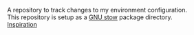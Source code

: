 A repository to track changes to my environment configuration.  
This repository is setup as a [GNU stow](https://www.gnu.org/software/stow/) package directory.  
[Inspiration](http://brandon.invergo.net/news/2012-05-26-using-gnu-stow-to-manage-your-dotfiles.html)
